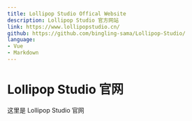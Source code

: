 ```yaml
---
title: Lollipop Studio Offical Website
description: Lollipop Studio 官方网站
link: https://www.lollipopstudio.cn/
github: https://github.com/bingling-sama/Lollipop-Studio/
language:
- Vue
- Markdown
---
```


# Lollipop Studio 官网
这里是 Lollipop Studio 官网	